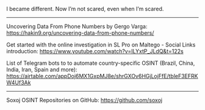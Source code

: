 
I became different. Now I’m not scared, even when I’m scared.

----

Uncovering Data From Phone Numbers by Gergo Varga: https://hakin9.org/uncovering-data-from-phone-numbers/

Get started with the online investigation in SL Pro on Maltego - Social Links introduction: https://www.youtube.com/watch?v=ILYxtP_JLdQ&t=122s

List of Telegram bots to to automate country-specific OSINT (Brazil, China, India, Iran, Spain and more): https://airtable.com/appDoj6MX1GxpMJ8e/shrGXOv6HGjLojFfE/tbleF3EFRKW4Uf3Ak

----

Soxoj OSINT Repositories on GitHub: https://github.com/soxoj




